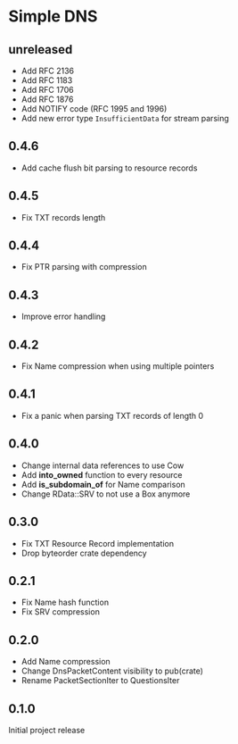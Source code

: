 # Simple DNS

## unreleased
- Add RFC 2136
- Add RFC 1183
- Add RFC 1706
- Add RFC 1876
- Add NOTIFY code (RFC 1995 and 1996)
- Add new error type `InsufficientData` for stream parsing

## 0.4.6
- Add cache flush bit parsing to resource records

## 0.4.5
- Fix TXT records length

## 0.4.4
- Fix PTR parsing with compression

## 0.4.3
- Improve error handling

## 0.4.2
- Fix Name compression when using multiple pointers

## 0.4.1
- Fix a panic when parsing TXT records of length 0

## 0.4.0
- Change internal data references to use Cow
- Add **into_owned** function to every resource
- Add **is_subdomain_of** for Name comparison
- Change RData::SRV to not use a Box anymore 

## 0.3.0
- Fix TXT Resource Record implementation
- Drop byteorder crate dependency

## 0.2.1
- Fix Name hash function
- Fix SRV compression

## 0.2.0

- Add Name compression
- Change DnsPacketContent visibility to pub(crate)
- Rename PacketSectionIter to QuestionsIter 

## 0.1.0

Initial project release

